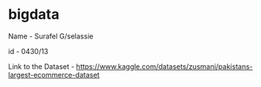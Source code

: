 # bigdata

Name - Surafel G/selassie

id - 0430/13

Link to the Dataset - https://www.kaggle.com/datasets/zusmani/pakistans-largest-ecommerce-dataset
